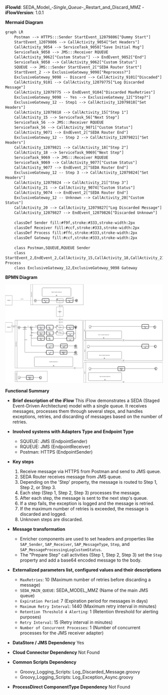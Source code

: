**iFlowId**: SEDA_Model_-_Single_Queue_-_Restart_and_Discard_MMZ - **iFlowVersion**: 1.0.1

**Mermaid Diagram**
```mermaid
graph LR
    Postman --> HTTPS:::Sender StartEvent_12079806["Dummy Start"]
    StartEvent_12079806 --> CallActivity_9054["Set Headers"]
    CallActivity_9054 --> ServiceTask_9058["Save Initial Msg"]
    ServiceTask_9058 --> JMS:::Receiver RQUEUE
    CallActivity_9062["Custom Status"] --> EndEvent_9052["End"]
    ServiceTask_9058 --> CallActivity_9062["Custom Status"]
    SQUEUE --> JMS:::Sender StartEvent_2["SEDA Router Start"]
    StartEvent_2 --> ExclusiveGateway_9098["Reprocess?"]
    ExclusiveGateway_9098 -- Discard --> CallActivity_9101["Discaded"]
    CallActivity_9101 --> CallActivity_12079775["Log Discarded Message"]
    CallActivity_12079775 --> EndEvent_9104["Discarded MaxRetries"]
    ExclusiveGateway_9098 -- Yes --> ExclusiveGateway_12["Step?"]
    ExclusiveGateway_12 -- Step1 --> CallActivity_12079818["Set Headers"]
    CallActivity_12079818 --> CallActivity_15["Step 1"]
    CallActivity_15 --> ServiceTask_56["Next Step"]
    ServiceTask_56 --> JMS:::Receiver RQUEUE
    ServiceTask_56 --> CallActivity_9071["Custom Status"]
    CallActivity_9071 --> EndEvent_2["SEDA Router End"]
    ExclusiveGateway_12 -- Step 2 --> CallActivity_12079821["Set Headers"]
    CallActivity_12079821 --> CallActivity_18["Step 2"]
    CallActivity_18 --> ServiceTask_9069["Next Step"]
    ServiceTask_9069 --> JMS:::Receiver RQUEUE
    ServiceTask_9069 --> CallActivity_9077["Custom Status"]
    CallActivity_9077 --> EndEvent_2["SEDA Router End"]
    ExclusiveGateway_12 -- Step 3 --> CallActivity_12079824["Set Headers"]
    CallActivity_12079824 --> CallActivity_21["Step 3"]
    CallActivity_21 --> CallActivity_9074["Custom Status"]
    CallActivity_9074 --> EndEvent_2["SEDA Router End"]
    ExclusiveGateway_12 -- Unknown --> CallActivity_20["Custom Status"]
    CallActivity_20 --> CallActivity_12079827["Log Discarded Message"]
    CallActivity_12079827 --> EndEvent_12079826["Discarded Unknown"]

    classDef Sender fill:#f9f,stroke:#333,stroke-width:2px
    classDef Receiver fill:#ccf,stroke:#333,stroke-width:2px
    classDef Process fill:#ffc,stroke:#333,stroke-width:2px
    classDef Gateway fill:#ccf,stroke:#333,stroke-width:2px

    class Postman,SQUEUE,RQUEUE Sender
    class StartEvent_2,EndEvent_2,CallActivity_15,CallActivity_18,CallActivity_21,CallActivity_12079775,CallActivity_12079827,CallActivity_12079775 Process
    class ExclusiveGateway_12,ExclusiveGateway_9098 Gateway
```
**BPMN Diagram**

![BPMN Diagram](./SEDA_Model_-_Single_Queue_-_Restart_and_Discard_MMZ-1.0.1.png "BPMN Diagram")

**Functional Summary**
- **Brief description of the iFlow**
This iFlow demonstrates a SEDA (Staged Event-Driven Architecture) model with a single queue. It receives messages, processes them through several steps, and handles exceptions, retries, and discarding of messages based on the number of retries.

- **Involved systems with Adapters Type and Endpoint Type**
    - SQUEUE: JMS (EndpointSender)
    - RQUEUE: JMS (EndpointReceiver)
    - Postman: HTTPS (EndpointSender)

- **Key steps**
    1. Receive message via HTTPS from Postman and send to JMS queue.
    2. SEDA Router receives message from JMS queue.
    3. Depending on the 'Step' property, the message is routed to Step 1, Step 2, or Step 3.
    4. Each step (Step 1, Step 2, Step 3) processes the message.
    5. After each step, the message is sent to the next step's queue.
    6. If a step fails, the exception is logged and the message is retried.
    7. If the maximum number of retries is exceeded, the message is discarded and logged.
    8. Unknown steps are discarded.

- **Message transformation**
    - Enricher components are used to set headers and properties like `SAP_Sender`, `SAP_Receiver`, `SAP_MessageType`, `Step`, and `SAP_MessageProcessingLogCustomStatus`.
    - The "Prepare Step" call activities (Step 1, Step 2, Step 3) set the `Step` property and add a base64 encoded message to the body.

- **Externalized parameters list, configured values and their descriptions**
    - `MaxRetries`: 10 (Maximum number of retries before discarding a message)
    - `SEDA_MAIN_QUEUE`: SEDA_MODEL_MMZ (Name of the main JMS queue)
    - `Expiration Period`: 7 (Expiration period for messages in days)
    - `Maximum Retry Interval`: 1440 (Maximum retry interval in minutes)
    - `Retention Threshold 4 Alerting`: 1 (Retention threshold for alerting purposes)
    - `Retry Interval`: 15 (Retry interval in minutes)
    - `Number of Concurrent Processes`: 1 (Number of concurrent processes for the JMS receiver adapter)

- **DataStore / JMS Dependency**
Yes

- **Cloud Connector Dependency**
Not Found

- **Common Scripts Dependency**
    - Groovy_Logging_Scripts: Log_Discarded_Message.groovy
    - Groovy_Logging_Scripts: Log_Exception_Async.groovy

- **ProcessDirect ComponentType Dependency**
Not Found